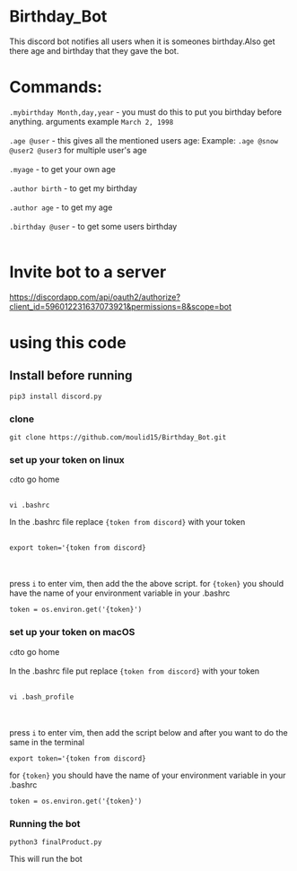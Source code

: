 # Birthday_Bot
This discord bot notifies all users when it is someones birthday.Also get there age and birthday that they gave the bot.

# Commands:
`.mybirthday Month,day,year` - you must do this to put you birthday before anything. arguments example `March 2, 1998`<br /> <br />
`.age @user` - this gives all the mentioned users age: Example: `.age @snow @user2 @user3` for multiple user's age <br /> <br />
`.myage` - to get your own age <br /> <br />
`.author birth` - to get my birthday <br /> <br />
`.author age` - to get my age <br /> <br />
`.birthday @user` - to get some users birthday <br /> <br />

# Invite bot to a server
https://discordapp.com/api/oauth2/authorize?client_id=596012231637073921&permissions=8&scope=bot

# using this code

## Install before running

```
pip3 install discord.py
```

### clone <br />
```
git clone https://github.com/moulid15/Birthday_Bot.git
``` 

### set up your token on linux  <br />
`` cd ``to go home <br /> <br />
```
vi .bashrc
```

In the .bashrc file replace `{token from discord}` with your token <br /> <br />

```
export token='{token from discord}
```
<br /> <br />
press `i` to enter vim, then add the the above script.
for ``{token}`` you should have the name of your environment variable in your .bashrc
```
token = os.environ.get('{token}')
```


### set up your token on macOS  <br />
`` cd ``to go home <br /> <br />
In the .bashrc file put replace `{token from discord}` with your token <br /> <br />
```
vi .bash_profile
```
<br /> <br />
press `i` to enter vim, then add the script below and after you want to do the same in the terminal
```
export token='{token from discord}
```
for ``{token}`` you should have the name of your environment variable in your .bashrc
```
token = os.environ.get('{token}')
```
### Running the bot

```
python3 finalProduct.py
```
This will run the bot
